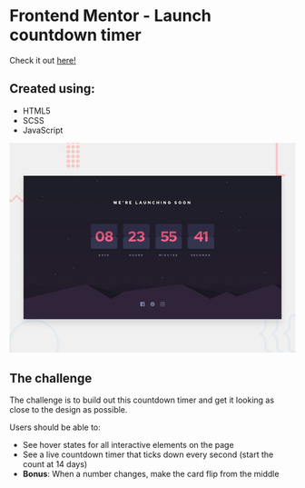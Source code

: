 # Frontend Mentor - Launch countdown timer

Check it out [here!](https://ianbrdeguzman.github.io/launch-countdown-timer/)

## Created using:

-   HTML5
-   SCSS
-   JavaScript

![Design preview for the Launch countdown timer coding challenge](./design/desktop-preview.jpg)

## The challenge

The challenge is to build out this countdown timer and get it looking as close to the design as possible.

Users should be able to:

-   See hover states for all interactive elements on the page
-   See a live countdown timer that ticks down every second (start the count at 14 days)
-   **Bonus**: When a number changes, make the card flip from the middle
